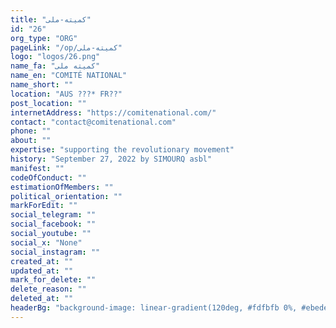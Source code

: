 ```yaml
---
title: "کمیته-ملی"
id: "26"
org_type: "ORG"
pageLink: "/op/کمیته-ملی"
logo: "logos/26.png"
name_fa: "کمیته ملی"
name_en: "COMITÉ NATIONAL"
name_short: ""
location: "AUS ???* FR??"
post_location: ""
internetAddress: "https://comitenational.com/"
contact: "contact@comitenational.com"
phone: ""
about: ""
expertise: "supporting the revolutionary movement"
history: "September 27, 2022 by SIMOURQ asbl"
manifest: ""
codeOfConduct: ""
estimationOfMembers: ""
political_orientation: ""
markForEdit: ""
social_telegram: ""
social_facebook: ""
social_youtube: ""
social_x: "None"
social_instagram: ""
created_at: ""
updated_at: ""
mark_for_delete: ""
delete_reason: ""
deleted_at: ""
headerBg: "background-image: linear-gradient(120deg, #fdfbfb 0%, #ebedee 100%);"
---
```


